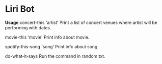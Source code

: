 <h1>Liri Bot</h1>
<b>Usage</b>
concert-this 'artist'
Print a list of concert venues where artist will be performing with dates.

movie-this 'movie'
Print info about movie.

spotify-this-song 'song'
Print info about song.

do-what-it-says
Run the command in random.txt.